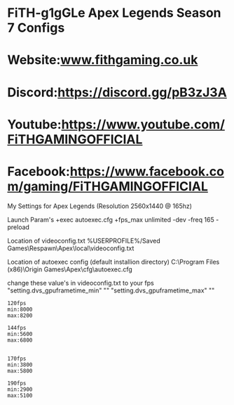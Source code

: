 # FiTH-g1gGLe Apex Legends Season 7 Configs
# Website:www.fithgaming.co.uk
# Discord:https://discord.gg/pB3zJ3A
# Youtube:https://www.youtube.com/FiTHGAMINGOFFICIAL
# Facebook:https://www.facebook.com/gaming/FiTHGAMINGOFFICIAL

My Settings for Apex Legends (Resolution 2560x1440 @ 165hz)

Launch Param's
+exec autoexec.cfg +fps_max unlimited -dev -freq 165 -preload

Location of videoconfig.txt
%USERPROFILE%/Saved Games\Respawn\Apex\local\videoconfig.txt

Location of autoexec config (default installion directory)
C:\Program Files (x86)\Origin Games\Apex\cfg\autoexec.cfg

change these value's in videoconfig.txt to your fps 
	"setting.dvs_gpuframetime_min"		""
	"setting.dvs_gpuframetime_max"		""
  
  	120fps
	min:8000
	max:8200
	
	144fps
	min:5600
	max:6800
	
	
	170fps
	min:3800
	max:5800
	
	190fps
	min:2900
	max:5100
	
